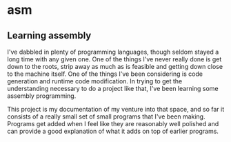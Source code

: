 # asm
## Learning assembly

I've dabbled in plenty of programming languages, though seldom stayed a long time with any given one. One of the things I've never really done is get down to the roots, strip away as much as is feasible and getting down close to the machine itself. One of the things I've been considering is code generation and runtime code modification. In trying to get the understanding necessary to do a project like that, I've been learning some assembly programming.

This project is my documentation of my venture into that space, and so far it consists of a really small set of small programs that I've been making. Programs get added when I feel like they are reasonably well polished and can provide a good explanation of what it adds on top of earlier programs.
